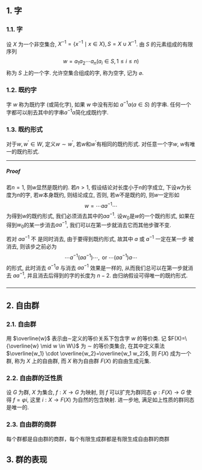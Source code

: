## 1. 字
### 1.1. 字
设 $X$ 为一个非空集合, $X^{-1}=\left\{x^{-1} \mid x \in X\right\}, S=X \cup X^{-1}$. 由 $S$ 的元素组成的有限序列 
$$
w=a_1 a_2 \cdots a_n\left(a_i \in S, 1 \leq i \leq n\right)
$$
称为 $S$ 上的一个字. 允许空集合组成的字, 称为空字, 记为 $\varnothing$.

### 1.2. 既约字
字 $w$ 称为既约字 (或简化字), 如果 $w$ 中没有形如 $a^{-1} a(a \in S$) 的字串. 任何一个字都可以削去其中的字串$a^{-1}a$简化成既约字. 

### 1.3. 既约形式
对于$w, w^{\prime}\in W$, 定义$w\sim w^{\prime}$, 若$w$和$w^{\prime}$有相同的既约形式. 对任意一个字$w$, $w$有唯一的既约形式.
___
##### Proof
若$n=1$, 则$w$显然是既约的. 若$n>1$, 假设结论对长度小于$n$的字成立, 下设$w$为长度为$n$的字, 若$w$本身既约, 则结论成立, 否则, 若$w$不是既约的, 则$w$一定形如
$$
w = \cdots aa^{-1}\cdots
$$
为得到$w$的既约形式, 我们必须消去其中的$aa^{-1}$. 设$w_0$是$w$的一个既约形式, 如果在得到$w_0$的某一步消去$aa^{-1}$, 我们可以在第一步就消去它而其他步骤不变. 

若对 $a a^{-1}$ 不 是同时消去, 由于要得到既约形式, 故其中 $a$ 或 $a^{-1}$ 一定在某一步 被消去, 则该步之前必为
$$
\cdots a^{-1}\left(a a^{-1}\right) \cdots, \text { or } \cdots\left(a a^{-1}\right) a \cdots
$$
的形式, 此时消去 $a^{-1} a$ 与消去 $a a^{-1}$ 效果是一样的, 从而我们总可以在第一步就消去 $a a^{-1}$, 并且消去后得到的字的长度为 $n-2$. 由归纳假设可得唯一的既约形式.
#####
___


## 2. 自由群
### 2.1. 自由群
用 $\overline{w}$ 表示由$\sim$定义的等价关系下包含字 $w$ 的等价类. 记 $F(X)=\{\overline{w} \mid w \in W\}$ 为 $\sim$ 的等价类集合, 在其中定义乘法 $\overline{w_1} \cdot \overline{w_2}=\overline{w_1 w_2}$, 则 $F(X)$ 成为一个群, 称为 $X$ 上的自由群, 而 $X$ 称为自由群 $F(X)$ 的自由生成元集. 

### 2.2. 自由群的泛性质
设 $G$ 为群, $X$ 为集合, $f: X \rightarrow G$ 为映射, 则 $f$ 可以扩充为群同态 $\varphi: F(X) \rightarrow G$ 使得 $f=\varphi i$, 这里 $i: X \rightarrow F(X)$ 为自然的包含映射. 进一步地, 满足如上性质的群同态是唯一的.

### 2.3. 自由群的商群
每个群都是自由群的商群，每个有限生成群都是有限生成自由群的商群

## 3. 群的表现
